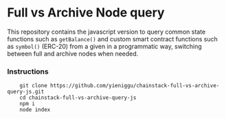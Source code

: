 # Full vs Archive Node query

This repository contains the javascript version to query common state functions such as `getBalance()` and custom smart contract functions such as `symbol()` (ERC-20) from a given in a programmatic way, switching between full and archive nodes when needed.

### Instructions

```
    git clone https://github.com/yieniggu/chainstack-full-vs-archive-query-js.git
    cd chainstack-full-vs-archive-query-js
    npm i
    node index
```
